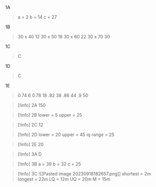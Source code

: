 1A
> a = 2
> b = 14
> c = 27

1B
> 30 x 40 12
> 30 x 50 18
> 30 x 60 22
> 30 x 70 30

1C
> C

1D
> C

1E
> 0.74 6
> 0.78 18
> .82 38
> .86 44
> .9 50



>[!info] 2A
> 150

>[!info] 2B
> lower = 5
> upper = 25

>[!info] 2C
> 12

>[!info] 2D
> lower = 20
> upper = 45
> iq range = 25

>[!info] 2E
> 20



>[!info] 3A
> D

>[!info] 3B
> a = 39
> b = 32
> c = 25

>[!info] 3C
> ![[Pasted image 20230918182657.png]]
> shortest = 2m
> longest = 22m
> LQ = 12m
> UQ = 20m
> M = 15m

